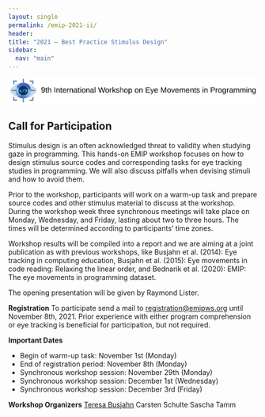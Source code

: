 ```yaml
---
layout: single
permalink: /emip-2021-ii/
header:
title: "2021 – Best Practice Stimulus Design"
sidebar:
  nav: "main"
---
```

![](/images/banner21b.png)

## Call for Participation
Stimulus design is an often acknowledged threat to validity when studying gaze in programming. This hands-on EMIP workshop focuses on how to design stimulus source codes and corresponding tasks for eye tracking studies in programming. We will also discuss pitfalls when devising stimuli and how to avoid them.

Prior to the workshop, participants will work on a warm-up task and prepare source codes and other stimulus material to discuss at the workshop. During the workshop week three synchronous meetings will take place on Monday, Wednesday, and Friday, lasting about two to three hours. The times will be determined according to participants’ time zones.

Workshop results will be compiled into a report and we are aiming at a joint publication as with previous workshops, like Busjahn et al. (2014): Eye tracking in computing education, Busjahn et al. (2015): Eye movements in code reading: Relaxing the linear order, and Bednarik et al. (2020): EMIP: The eye movements in programming dataset.

The opening presentation will be given by Raymond Lister.

**Registration**
To participate send a mail to [registration@emipws.org](mailto:registration@emipws.org) until November 8th, 2021. Prior experience with either program comprehension or eye tracking is beneficial for participation, but not required.

**Important Dates**
- Begin of warm-up task: November 1st (Monday)
- End of registration period: November 8th (Monday)
- Synchronous workshop session: November 29th (Monday)
- Synchronous workshop session: December 1st (Wednesday)
- Synchronous workshop session: December 3rd (Friday)

**Workshop Organizers**
[Teresa Busjahn](mailto:busjahn@htw-berlin.de)
Carsten Schulte
Sascha Tamm